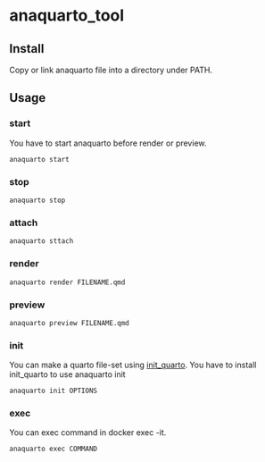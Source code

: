 # anaquarto_tool
## Install
Copy or link anaquarto file into a directory under PATH.
## Usage
### start
You have to start anaquarto before render or preview.
```
anaquarto start
```
### stop
```
anaquarto stop
```
### attach
```
anaquarto sttach
```
### render
```
anaquarto render FILENAME.qmd
```
### preview
```
anaquarto preview FILENAME.qmd
```
### init
You can make a quarto file-set using [init_quarto](https://github.com/anabanted/init_quarto).
You have to install init_quarto to use anaquarto init
```
anaquarto init OPTIONS
```
### exec
You can exec command in docker exec -it.
```
anaquarto exec COMMAND
```
